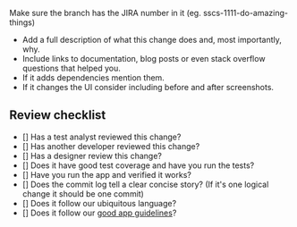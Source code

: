 Make sure the branch has the JIRA number in it (eg. sscs-1111-do-amazing-things)

- Add a full description of what this change does and, most importantly, why.
- Include links to documentation, blog posts or even stack overflow questions that helped you.
- If it adds dependencies mention them.
- If it changes the UI consider including before and after screenshots.

## Review checklist
- [] Has a test analyst reviewed this change?
- [] Has another developer reviewed this change?
- [] Has a designer review this change?
- [] Does it have good test coverage and have you run the tests?
- [] Have you run the app and verified it works?
- [] Does the commit log tell a clear concise story? (If it's one logical change it should be one commit)
- [] Does it follow our ubiquitous language?
- [] Does it follow our [good app guidelines](http://git.reform/sscs/readme/master/good-app-guidelins.md)?
